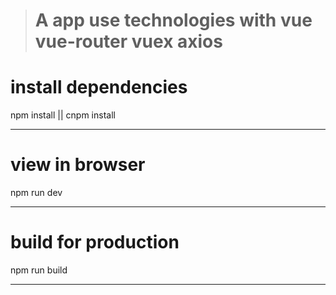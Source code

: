 > # A app use technologies with vue vue-router vuex axios

# install dependencies
npm install     ||    cnpm install 
***

# view in browser 
npm run dev
***

# build for production
npm run build
***
